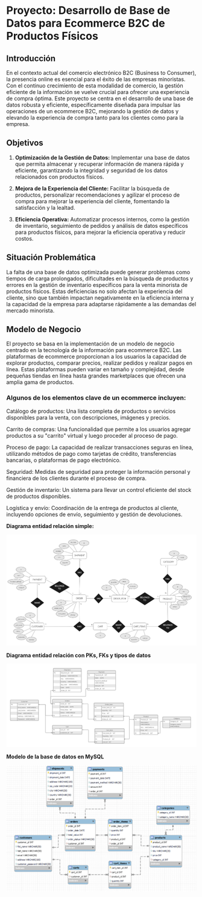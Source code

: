 
# Proyecto: Desarrollo de Base de Datos para Ecommerce B2C de Productos Físicos

## Introducción
En el contexto actual del comercio electrónico B2C (Business to Consumer), la presencia online es esencial para el éxito de las empresas minoristas. Con el continuo crecimiento de esta modalidad de comercio, la gestión eficiente de la información se vuelve crucial para ofrecer una experiencia de compra óptima. Este proyecto se centra en el desarrollo de una base de datos robusta y eficiente, específicamente diseñada para impulsar las operaciones de un ecommerce B2C, mejorando la gestión de datos y elevando la experiencia de compra tanto para los clientes como para la empresa.

## Objetivos
1. **Optimización de la Gestión de Datos:** Implementar una base de datos que permita almacenar y recuperar información de manera rápida y eficiente, garantizando la integridad y seguridad de los datos relacionados con productos físicos.

2. **Mejora de la Experiencia del Cliente:** Facilitar la búsqueda de productos, personalizar recomendaciones y agilizar el proceso de compra para mejorar la experiencia del cliente, fomentando la satisfacción y la lealtad.

3. **Eficiencia Operativa:** Automatizar procesos internos, como la gestión de inventario, seguimiento de pedidos y análisis de datos específicos para productos físicos, para mejorar la eficiencia operativa y reducir costos.

## Situación Problemática
La falta de una base de datos optimizada puede generar problemas como tiempos de carga prolongados, dificultades en la búsqueda de productos y errores en la gestión de inventario específicos para la venta minorista de productos físicos. Estas deficiencias no solo afectan la experiencia del cliente, sino que también impactan negativamente en la eficiencia interna y la capacidad de la empresa para adaptarse rápidamente a las demandas del mercado minorista.

## Modelo de Negocio
El proyecto se basa en la implementación de un modelo de negocio centrado en la tecnología de la información para ecommerce B2C. Las plataformas de ecommerce proporcionan a los usuarios la capacidad de explorar productos, comparar precios, realizar pedidos y realizar pagos en línea. Estas plataformas pueden variar en tamaño y complejidad, desde pequeñas tiendas en línea hasta grandes marketplaces que ofrecen una amplia gama de productos.

### Algunos de los elementos clave de un ecommerce incluyen:

Catálogo de productos: Una lista completa de productos o servicios disponibles para la venta, con descripciones, imágenes y precios.

Carrito de compras: Una funcionalidad que permite a los usuarios agregar productos a su "carrito" virtual y luego proceder al proceso de pago.

Proceso de pago: La capacidad de realizar transacciones seguras en línea, utilizando métodos de pago como tarjetas de crédito, transferencias bancarias, o plataformas de pago electrónico.

Seguridad: Medidas de seguridad para proteger la información personal y financiera de los clientes durante el proceso de compra.

Gestión de inventario: Un sistema para llevar un control eficiente del stock de productos disponibles.

Logística y envío: Coordinación de la entrega de productos al cliente, incluyendo opciones de envío, seguimiento y gestión de devoluciones.


**Diagrama entidad relación simple:**

![Diagrama entidad relación del ecommerce 1](/ecommerce-ERD-1.jpg?raw=true)

**Diagrama entidad relación con PKs, FKs y tipos de datos**

![Diagrama entidad relación del ecommerce 2](/ecommerce-ERD-2.jpg?raw=true)

**Modelo de la base de datos en MySQL**

![MySql ecommerce database model](/modelo-ecommerce-db.png?raw=true)
